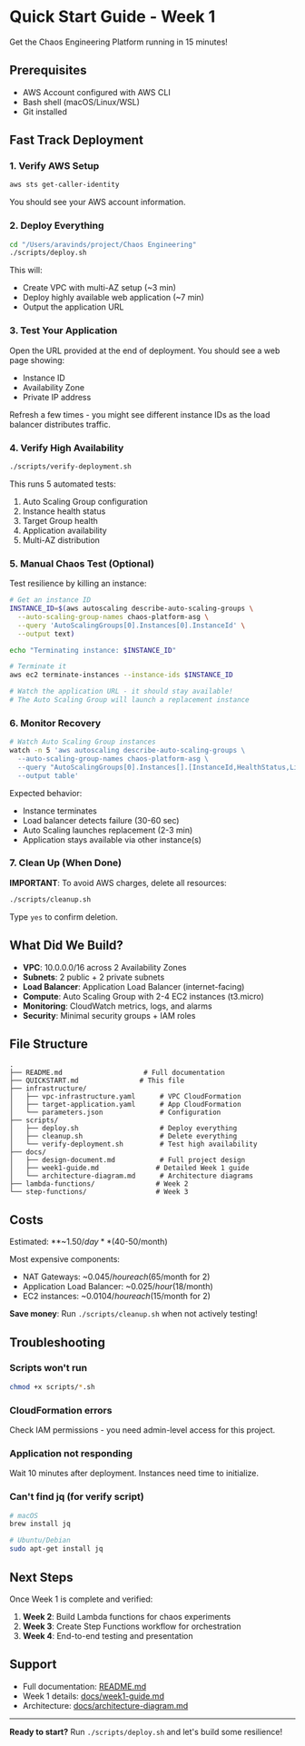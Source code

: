 # Quick Start Guide - Week 1

Get the Chaos Engineering Platform running in 15 minutes!

## Prerequisites

- AWS Account configured with AWS CLI
- Bash shell (macOS/Linux/WSL)
- Git installed

## Fast Track Deployment

### 1. Verify AWS Setup

```bash
aws sts get-caller-identity
```

You should see your AWS account information.

### 2. Deploy Everything

```bash
cd "/Users/aravinds/project/Chaos Engineering"
./scripts/deploy.sh
```

This will:
- Create VPC with multi-AZ setup (~3 min)
- Deploy highly available web application (~7 min)
- Output the application URL

### 3. Test Your Application

Open the URL provided at the end of deployment. You should see a web page showing:
- Instance ID
- Availability Zone
- Private IP address

Refresh a few times - you might see different instance IDs as the load balancer distributes traffic.

### 4. Verify High Availability

```bash
./scripts/verify-deployment.sh
```

This runs 5 automated tests:
1. Auto Scaling Group configuration
2. Instance health status
3. Target Group health
4. Application availability
5. Multi-AZ distribution

### 5. Manual Chaos Test (Optional)

Test resilience by killing an instance:

```bash
# Get an instance ID
INSTANCE_ID=$(aws autoscaling describe-auto-scaling-groups \
  --auto-scaling-group-names chaos-platform-asg \
  --query 'AutoScalingGroups[0].Instances[0].InstanceId' \
  --output text)

echo "Terminating instance: $INSTANCE_ID"

# Terminate it
aws ec2 terminate-instances --instance-ids $INSTANCE_ID

# Watch the application URL - it should stay available!
# The Auto Scaling Group will launch a replacement instance
```

### 6. Monitor Recovery

```bash
# Watch Auto Scaling Group instances
watch -n 5 'aws autoscaling describe-auto-scaling-groups \
  --auto-scaling-group-names chaos-platform-asg \
  --query "AutoScalingGroups[0].Instances[].[InstanceId,HealthStatus,LifecycleState]" \
  --output table'
```

Expected behavior:
- Instance terminates
- Load balancer detects failure (30-60 sec)
- Auto Scaling launches replacement (2-3 min)
- Application stays available via other instance(s)

### 7. Clean Up (When Done)

**IMPORTANT**: To avoid AWS charges, delete all resources:

```bash
./scripts/cleanup.sh
```

Type `yes` to confirm deletion.

## What Did We Build?

- **VPC**: 10.0.0.0/16 across 2 Availability Zones
- **Subnets**: 2 public + 2 private subnets
- **Load Balancer**: Application Load Balancer (internet-facing)
- **Compute**: Auto Scaling Group with 2-4 EC2 instances (t3.micro)
- **Monitoring**: CloudWatch metrics, logs, and alarms
- **Security**: Minimal security groups + IAM roles

## File Structure

```
.
├── README.md                    # Full documentation
├── QUICKSTART.md               # This file
├── infrastructure/
│   ├── vpc-infrastructure.yaml      # VPC CloudFormation
│   ├── target-application.yaml      # App CloudFormation
│   └── parameters.json              # Configuration
├── scripts/
│   ├── deploy.sh                    # Deploy everything
│   ├── cleanup.sh                   # Delete everything
│   └── verify-deployment.sh         # Test high availability
├── docs/
│   ├── design-document.md           # Full project design
│   ├── week1-guide.md              # Detailed Week 1 guide
│   └── architecture-diagram.md      # Architecture diagrams
├── lambda-functions/               # Week 2
└── step-functions/                 # Week 3
```

## Costs

Estimated: **~$1.50/day** ($40-50/month)

Most expensive components:
- NAT Gateways: ~$0.045/hour each ($65/month for 2)
- Application Load Balancer: ~$0.025/hour ($18/month)
- EC2 instances: ~$0.0104/hour each ($15/month for 2)

**Save money**: Run `./scripts/cleanup.sh` when not actively testing!

## Troubleshooting

### Scripts won't run
```bash
chmod +x scripts/*.sh
```

### CloudFormation errors
Check IAM permissions - you need admin-level access for this project.

### Application not responding
Wait 10 minutes after deployment. Instances need time to initialize.

### Can't find jq (for verify script)
```bash
# macOS
brew install jq

# Ubuntu/Debian
sudo apt-get install jq
```

## Next Steps

Once Week 1 is complete and verified:

1. **Week 2**: Build Lambda functions for chaos experiments
2. **Week 3**: Create Step Functions workflow for orchestration
3. **Week 4**: End-to-end testing and presentation

## Support

- Full documentation: [README.md](README.md)
- Week 1 details: [docs/week1-guide.md](docs/week1-guide.md)
- Architecture: [docs/architecture-diagram.md](docs/architecture-diagram.md)

---

**Ready to start?** Run `./scripts/deploy.sh` and let's build some resilience!

